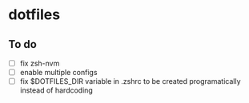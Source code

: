 # dotfiles

## To do
-[ ] fix zsh-nvm
-[ ] enable multiple configs
-[ ] fix $DOTFILES_DIR variable in .zshrc to be created programatically instead of hardcoding
